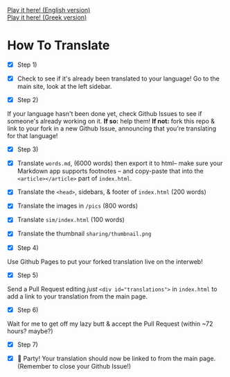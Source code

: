 [Play it here! (English version)](https://ncase.me/covid-19)  
[Play it here! (Greek version)](https://xmac11.github.io/covid-19/)  
# How To Translate

- [X] Step 1)

- [X] Check to see if it's already been translated to your language!
Go to the main site, look at the left sidebar.

- [X] Step 2)

If your language hasn't been done yet, check Github Issues to see if someone's already working on it.
**If so:** help them!
**If not:** fork this repo & link to your fork in a new Github Issue,
announcing that you're translating for that language!

- [X] Step 3)

- [X] Translate `words.md`, (6000 words) then export it to html– make sure your Markdown app supports footnotes –
and copy-paste that into the `<article></article>` part of `index.html`.

- [X] Translate the `<head>`, sidebars, & footer of `index.html` (200 words)

- [X] Translate the images in `/pics` (800 words)

- [X] Translate `sim/index.html` (100 words)

- [X] Translate the thumbnail `sharing/thumbnail.png`

- [X] Step 4)

Use Github Pages to put your forked translation live on the interweb!

- [X] Step 5)

Send a Pull Request editing *just* `<div id="translations">` in `index.html`
to add a link to your translation from the main page.

- [X] Step 6)

Wait for me to get off my lazy butt & accept the Pull Request (within \~72 hours? maybe?)

- [X] Step 7)

- [X] 🎉 Party! Your translation should now be linked to from the main page.
(Remember to close your Github Issue!)